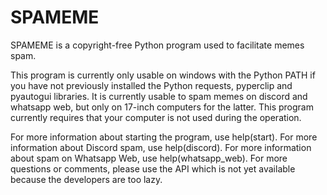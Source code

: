 # SPAMEME

SPAMEME is a copyright-free Python program used to facilitate memes spam.

This program is currently only usable on windows with the Python PATH if you have not previously installed the Python requests, pyperclip and pyautogui libraries.
It is currently usable to spam memes on discord and whatsapp web, but only on 17-inch computers for the latter. This program currently requires that your computer is not used during the operation. 

For more information about starting the program, use help(start). For more information about Discord spam, use help(discord). For more information about spam on Whatsapp Web, use help(whatsapp_web).  For more questions or comments, please use the API which is not yet available because the developers are too lazy.
